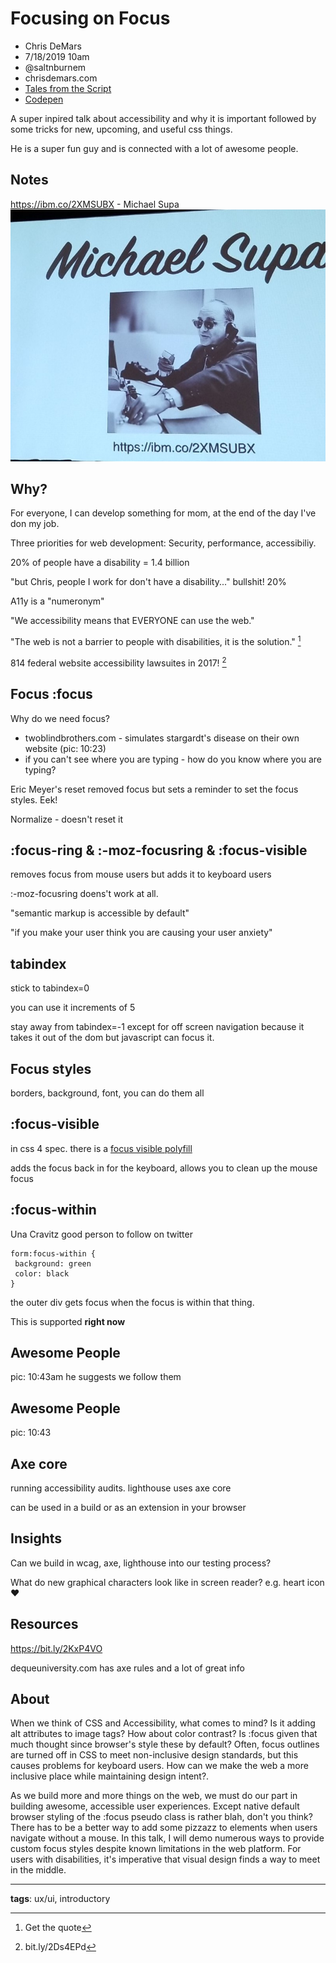# Focusing on Focus

* Chris DeMars
* 7/18/2019 10am
* @saltnburnem
* chrisdemars.com
* [Tales from the Script](tftscript.com)
* [Codepen](https://bit.ly/2rebkfn)

<!-- Summary: -->
A super inpired talk about accessibility and why it is important followed by some tricks for new, upcoming, and useful css things.

He is a super fun guy and is connected with a lot of awesome people.

## Notes
<!-- This is a reference [^1] -->

https://ibm.co/2XMSUBX - Michael Supa
![Michael Supa](../images/kcdc.7-18-19.10.06.58.jpg)

## Why?
For everyone, I can develop something for mom, at the end of the day I've don my job.

Three priorities for web development: Security, performance, accessibiliy. 

20% of people have a disability = 1.4 billion

"but Chris, people I work for don't have a disability..." bullshit! 20%

A11y is a "numeronym"

"We accessibility means that EVERYONE can use the web."

"The web is not a barrier to people with disabilities, it is the solution." [^1]

814 federal website accessibility lawsuites in 2017! [^2]

## Focus :focus
Why do we need focus? 
* twoblindbrothers.com - simulates stargardt's disease on their own website (pic: 10:23)
* if you can't see where you are typing - how do you know where you are typing?

Eric Meyer's reset removed focus but sets a reminder to set the focus styles. Eek!

Normalize - doesn't reset it

## :focus-ring & :-moz-focusring & :focus-visible
removes focus from mouse users but adds it to keyboard users

:-moz-focusring doens't work at all. 

"semantic markup is accessible by default"

"if you make your user think you are causing your user anxiety"

## tabindex
stick to tabindex=0

you can use it increments of 5

stay away from tabindex=-1 except for off screen navigation because it takes it out of the dom but javascript can focus it.

## Focus styles
borders, background, font, you can do them all

## :focus-visible 
in css 4 spec. there is a [focus visible polyfill](https://github.com/WICG/focus-visible)

adds the focus back in for the keyboard, allows you to clean up the mouse focus

## :focus-within
Una Cravitz good person to follow on twitter
```
form:focus-within {
 background: green
 color: black
}
```
the outer div gets focus when the focus is within that thing. 

This is supported **right now**

## Awesome People
pic: 10:43am
he suggests we follow them

## Awesome People
pic: 10:43

## Axe core
running accessibility audits. lighthouse uses axe core

can be used in a build or as an extension in your browser

## Insights
Can we build in wcag, axe, lighthouse into our testing process?

What do new graphical characters look like in screen reader? e.g. heart icon ❤️

## Resources
https://bit.ly/2KxP4VO

dequeuniversity.com has axe rules and a lot of great info

## About
When we think of CSS and Accessibility, what comes to mind? Is it adding alt attributes to image tags? How about color contrast? Is :focus given that much thought since browser's style these by default? Often, focus outlines are turned off in CSS to meet non-inclusive design standards, but this causes problems for keyboard users. How can we make the web a more inclusive place while maintaining design intent?.
 
As we build more and more things on the web, we must do our part in building awesome, accessible user experiences. Except native default browser styling of the :focus pseudo class is rather blah, don't you think? There has to be a better way to add some pizzazz to elements when users navigate without a mouse. In this talk, I will demo numerous ways to provide custom focus styles despite known limitations in the web platform. For users with disabilities, it's imperative that visual design finds a way to meet in the middle.

-----------------------
**tags**: ux/ui, introductory

<!-- Footnotes -->
[^1]: Get the quote

[^2]: bit.ly/2Ds4EPd

<!-- Markdown Cheatsheet https://www.markdownguide.org/cheat-sheet/ -->
